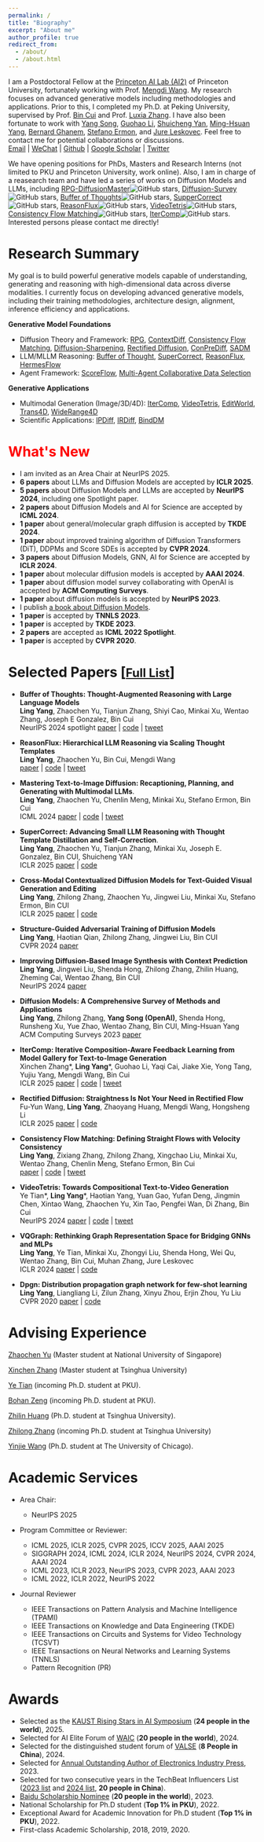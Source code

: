 ```yaml
---
permalink: /
title: "Biography"
excerpt: "About me"
author_profile: true
redirect_from: 
  - /about/
  - /about.html
---
```


I am a Postdoctoral Fellow at the [Princeton AI Lab (AI2)](https://invent.ai.princeton.edu/) of Princeton University, fortunately working with Prof. [Mengdi Wang](https://mwang.princeton.edu/). My research focuses on advanced generative models including methodologies and applications. Prior to this, I completed my Ph.D. at Peking University, supervised by Prof. [Bin Cui](https://cuibinpku.github.io/) and Prof. [Luxia Zhang](https://www.nihds.pku.edu.cn/en/info/1027/1002.htm). I have also been fortunate to work with [Yang Song](https://yang-song.net/), [Guohao Li](https://scholar.google.com/citations?user=J9K-D0sAAAAJ&hl=en), [Shuicheng Yan](https://scholar.google.com.hk/citations?user=DNuiPHwAAAAJ&hl=zh-CN), [Ming-Hsuan Yang](https://scholar.google.com/citations?user=p9-ohHsAAAAJ&hl=zh-CN), [Bernard Ghanem](https://scholar.google.com/citations?user=rVsGTeEAAAAJ&hl=zh-CN), [Stefano Ermon](https://scholar.google.com/citations?user=ogXTOZ4AAAAJ&hl=en), and [Jure Leskovec](https://scholar.google.com/citations?user=Q_kKkIUAAAAJ&hl=zh-CN). Feel free to contact me for potential collaborations or discussions.  
[Email](mailto:yangling0818@163.com) | [WeChat](./image-1.png) | [Github](https://github.com/YangLing0818) | [Google Scholar](https://scholar.google.com.hk/citations?user=sIKujqAAAAAJ&hl=en) | [Twitter](https://x.com/LingYang_PU)

We have opening positions for PhDs, Masters and Research Interns (not limited to PKU and Princeton University, work online). Also, I am in charge of a reasearch team and have led a series of works on Diffusion Models and LLMs, including [RPG-DiffusionMaster](https://openreview.net/forum?id=DgLFkAPwuZ)![GitHub stars](https://img.shields.io/github/stars/YangLing0818/RPG-DiffusionMaster),  [Diffusion-Survey](https://arxiv.org/abs/2209.00796)![GitHub stars](https://img.shields.io/github/stars/YangLing0818/Diffusion-Models-Papers-Survey-Taxonomy), [Buffer of Thoughts](https://arxiv.org/pdf/2406.04271)![GitHub stars](https://img.shields.io/github/stars/YangLing0818/buffer-of-thought-llm), [SupperCorrect](https://openreview.net/forum?id=PyjZO7oSw2)![GitHub stars](https://img.shields.io/github/stars/YangLing0818/SuperCorrect-llm), [ReasonFlux](https://github.com/Gen-Verse/ReasonFlux)![GitHub stars](https://img.shields.io/github/stars/Gen-Verse/ReasonFlux), [VideoTetris](https://arxiv.org/abs/2406.04277)![GitHub stars](https://img.shields.io/github/stars/YangLing0818/VideoTetris), [Consistency Flow Matching](https://arxiv.org/abs/2407.02398)![GitHub stars](https://img.shields.io/github/stars/YangLing0818/consistency_flow_matching), [IterComp](https://arxiv.org/abs/2410.07171)![GitHub stars](https://img.shields.io/github/stars/YangLing0818/IterComp). Interested persons please contact me directly!



# Research Summary
My goal is to build powerful generative models capable of understanding, generating and reasoning with high-dimensional data across diverse modalities. I currently focus on developing advanced generative models, including their training methodologies, architecture design, alignment, inference efficiency and applications.

**Generative Model Foundations**  
  * Diffusion Theory and Framework: [RPG](https://openreview.net/forum?id=DgLFkAPwuZ), [ContextDiff](https://openreview.net/forum?id=nFMS6wF2xq), [Consistency Flow Matching](https://arxiv.org/abs/2407.02398), [Diffusion-Sharpening](https://arxiv.org/abs/2502.12146), [Rectified Diffusion](https://arxiv.org/abs/2410.07303), [ConPreDiff](https://proceedings.neurips.cc/paper_files/paper/2023/hash/7664a7e946a84ac5e97649a967717cf2-Abstract-Conference.html), [SADM](https://openaccess.thecvf.com/content/CVPR2024/html/Yang_Structure-Guided_Adversarial_Training_of_Diffusion_Models_CVPR_2024_paper.html)
  * LLM/MLLM Reasoning: [Buffer of Thought](https://arxiv.org/pdf/2406.04271), [SuperCorrect](https://arxiv.org/abs/2410.09008), [ReasonFlux](https://github.com/Gen-Verse/ReasonFlux), [HermesFlow](https://arxiv.org/abs/2502.12148)
  * Agent Framework: [ScoreFlow](https://github.com/Gen-Verse/ScoreFlow), [Multi-Agent Collaborative Data Selection](https://arxiv.org/abs/2410.08102)
    
  
**Generative Applications**
  * Multimodal Generation (Image/3D/4D): [IterComp](https://arxiv.org/abs/2410.07171), [VideoTetris](https://arxiv.org/abs/2406.04277), [EditWorld](https://arxiv.org/abs/2405.14785), [Trans4D](https://arxiv.org/abs/2410.07155), [WideRange4D](https://arxiv.org/abs/2503.13435) 
  * Scientific Applications: [IPDiff](https://openreview.net/forum?id=qH9nrMNTIW), [IRDiff](https://openreview.net/forum?id=eejhD9FCP3), [BindDM](https://ojs.aaai.org/index.php/AAAI/article/view/29162)  



# <font color=red> What's New </font>
* I am invited as an Area Chair at NeurIPS 2025.
* **6 papers** about LLMs and Diffusion Models are accepted by **ICLR 2025**.
* **5 papers** about Diffusion Models and LLMs are accepted by **NeurIPS 2024**, including one Spotlight paper.
* **2 papers** about Diffusion Models and AI for Science are accepted by **ICML 2024**.
* **1 paper** about general/molecular graph diffusion is accepted by **TKDE 2024**.
* **1 paper** about improved training algorithm of Diffusion Transformers (DiT), DDPMs and Score SDEs is accepted by **CVPR 2024**.
* **3 papers** about Diffusion Models, GNN, AI for Science are accepted by **ICLR 2024**.
* **1 paper** about molecular diffusion models is accepted by **AAAI 2024**.
* **1 paper** about diffusion model survey collaborating with OpenAI is accepted by **ACM Computing Surveys**.
* **1 paper** about diffusion models is accepted by **NeurIPS 2023**.
* I publish [a book about Diffusion Models](https://item.m.jd.com/product/14075554.html).
* **1 paper** is accepted by **TNNLS 2023**.
* **1 paper** is accepted by **TKDE 2023**.
* **2 papers** are accepted as **ICML 2022 Spotlight**.
* **1 paper** is accepted by **CVPR 2020**.

<!-- * I release [ReasonFlux](https://github.com/Gen-Verse/ReasonFlux)![GitHub stars](https://img.shields.io/github/stars/Gen-Verse/ReasonFlux), **beating OpenAI o1-preview and DeepSeek-V3** with hierarchical reinforcement learning on 8GPUs. -->

# Selected Papers [[<font size="5">Full List</font>](https://scholar.google.com.pk/citations?user=sIKujqAAAAAJ&hl=en)]

* **Buffer of Thoughts: Thought-Augmented Reasoning with Large Language Models**  
**Ling Yang**, Zhaochen Yu, Tianjun Zhang, Shiyi Cao, Minkai Xu, Wentao Zhang, Joseph E Gonzalez, Bin Cui  
NeurIPS 2024 spotlight  [paper](https://arxiv.org/pdf/2406.04271) | [code](https://github.com/YangLing0818/buffer-of-thought-llm) | [tweet](https://x.com/omarsar0/status/1799113545696567416)



* **ReasonFlux: Hierarchical LLM Reasoning via Scaling Thought Templates**  
**Ling Yang**, Zhaochen Yu, Bin Cui, Mengdi Wang  
[paper](https://arxiv.org/abs/2502.06772) | [code](https://github.com/Gen-Verse/ReasonFlux) | [tweet](https://x.com/_akhaliq/status/1889187356651012599)




* **Mastering Text-to-Image Diffusion: Recaptioning, Planning, and Generating with Multimodal LLMs**.  
**Ling Yang**, Zhaochen Yu, Chenlin Meng, Minkai Xu, Stefano Ermon, Bin Cui  
ICML 2024  [paper](https://openreview.net/forum?id=DgLFkAPwuZ) | [code](https://github.com/YangLing0818/RPG-DiffusionMaster) | [tweet](https://x.com/_akhaliq/status/1749633221514461489)


* **SuperCorrect: Advancing Small LLM Reasoning with Thought Template Distillation and Self-Correction**.  
**Ling Yang**, Zhaochen Yu, Tianjun Zhang, Minkai Xu, Joseph E. Gonzalez, Bin CUI, Shuicheng YAN  
ICLR 2025 [paper](https://openreview.net/forum?id=PyjZO7oSw2) | [code](https://github.com/YangLing0818/SuperCorrect-llm)

* **Cross-Modal Contextualized Diffusion Models for Text-Guided Visual Generation and Editing**  
**Ling Yang**, Zhilong Zhang, Zhaochen Yu, Jingwei Liu, Minkai Xu, Stefano Ermon, Bin CUI  
ICLR 2025 [paper](https://openreview.net/forum?id=nFMS6wF2xq) | [code](https://github.com/YangLing0818/ContextDiff)

* **Structure-Guided Adversarial Training of Diffusion Models**  
**Ling Yang**, Haotian Qian, Zhilong Zhang, Jingwei Liu, Bin CUI  
CVPR 2024 [paper](https://openaccess.thecvf.com/content/CVPR2024/papers/Yang_Structure-Guided_Adversarial_Training_of_Diffusion_Models_CVPR_2024_paper.pdf)

* **Improving Diffusion-Based Image Synthesis with Context Prediction**  
**Ling Yang**, Jingwei Liu, Shenda Hong, Zhilong Zhang, Zhilin Huang, Zheming Cai, Wentao Zhang, Bin CUI  
NeurIPS 2024 [paper](https://proceedings.neurips.cc/paper_files/paper/2023/hash/7664a7e946a84ac5e97649a967717cf2-Abstract-Conference.html)

* **Diffusion Models: A Comprehensive Survey of Methods and Applications**  
**Ling Yang**, Zhilong Zhang, **Yang Song (OpenAI)**, Shenda Hong, Runsheng Xu, Yue Zhao, Wentao Zhang, Bin CUI, Ming-Hsuan Yang  
ACM Computing Surveys 2023 [paper](https://arxiv.org/abs/2209.00796)


<!-- **[Efficient Generative Modeling]** [Consistency Flow Matching: Defining Straight Flows with Velocity Consistency](https://arxiv.org/abs/2407.02398)

*Author List*: **Ling Yang**, Zixiang Zhang, Zhilong Zhang, Xingchao Liu, Minkai Xu, Wentao Zhang, Chenlin Meng, Stefano Ermon, Bin Cui -->

* **IterComp: Iterative Composition-Aware Feedback Learning from Model Gallery for Text-to-Image Generation**  
Xinchen Zhang\*, **Ling Yang**\*, Guohao Li, Yaqi Cai, Jiake Xie, Yong Tang, Yujiu Yang, Mengdi Wang, Bin Cui  
ICLR 2025 [paper](https://arxiv.org/abs/2410.07171) | [code](https://github.com/YangLing0818/IterComp) | [tweet](https://x.com/_akhaliq/status/1844272544687509910)

* **Rectified Diffusion: Straightness Is Not Your Need in Rectified Flow**  
Fu-Yun Wang, **Ling Yang**, Zhaoyang Huang, Mengdi Wang, Hongsheng Li  
ICLR 2025 [paper](https://openreview.net/forum?id=nEDToD1R8M) | [code](https://github.com/G-U-N/Rectified-Diffusion)

* **Consistency Flow Matching: Defining Straight Flows with Velocity Consistency**  
  **Ling Yang**, Zixiang Zhang, Zhilong Zhang, Xingchao Liu, Minkai Xu, Wentao Zhang, Chenlin Meng, Stefano Ermon, Bin Cui  
  [paper](https://arxiv.org/abs/2407.02398) | [code](https://github.com/YangLing0818/consistency_flow_matching) | [tweet](https://x.com/LingYang_PKU/status/1808509588414800224)

* **VideoTetris: Towards Compositional Text-to-Video Generation**  
Ye Tian\*, **Ling Yang**\*, Haotian Yang, Yuan Gao, Yufan Deng, Jingmin Chen, Xintao Wang, Zhaochen Yu, Xin Tao, Pengfei Wan, Di Zhang, Bin Cui  
NeurIPS 2024  [paper](https://arxiv.org/abs/2406.04277) | [code](https://github.com/YangLing0818/VideoTetris) | [tweet](https://x.com/_akhaliq/status/1798897351534489608)



<!-- **[First Diffusion Survey with OpenAI]** [Diffusion Models: A Comprehensive Survey of Methods and Applications](https://arxiv.org/abs/2209.00796)

*Author List*: **Ling Yang**, Zhilong Zhang, Yang Song, Shenda Hong, Runsheng Xu, Yue Zhao, Yingxia Shao, Wentao Zhang, Bin Cui, Ming-Hsuan Yang



**[ICLR 2024]** [Protein-Ligand Interaction Prior for Binding-aware 3D Molecule Diffusion Models](https://openreview.net/forum?id=qH9nrMNTIW)

*Author List*: Zhilin Huang\*, **Ling Yang**\*, Xiangxin Zhou, Zhilong Zhang, Wentao Zhang, Xiawu Zheng, Jie Chen, Yu Wang, Bin Cui, Wenming Yang

**[ICML 2024]** [Interaction-based Retrieval-augmented Diffusion Models for Protein-specific 3D Molecule Generation](https://openreview.net/forum?id=eejhD9FCP3)

*Author List*: Zhilin Huang\*, **Ling Yang**\*, Xiangxin Zhou, Chujun Qin, Yijie Yu, Xiawu Zheng, Zikun Zhou, Wentao Zhang, Yu Wang, Wenming Yang -->

<!-- **[ICLR 2024]** [VQGraph: Rethinking Graph Representation Space for Bridging GNNs and MLPs](https://openreview.net/forum?id=h6Tz85BqRI)

*Author List*: **Ling Yang**, Ye Tian, Minkai Xu, Zhongyi Liu, Shenda Hong, Wei Qu, Wentao Zhang, Bin Cui, Muhan Zhang, Jure Leskovec -->

* **VQGraph: Rethinking Graph Representation Space for Bridging GNNs and MLPs**  
**Ling Yang**, Ye Tian, Minkai Xu, Zhongyi Liu, Shenda Hong, Wei Qu, Wentao Zhang, Bin Cui, Muhan Zhang, Jure Leskovec  
ICLR 2024 [paper](https://openreview.net/forum?id=h6Tz85BqRI) | [code](https://github.com/YangLing0818/VQGraph)

* **Dpgn: Distribution propagation graph network for few-shot learning**  
**Ling Yang**, Liangliang Li, Zilun Zhang, Xinyu Zhou, Erjin Zhou, Yu Liu  
CVPR 2020  [paper](http://openaccess.thecvf.com/content_CVPR_2020/html/Yang_DPGN_Distribution_Propagation_Graph_Network_for_Few-Shot_Learning_CVPR_2020_paper.html) | [code](https://github.com/megvii-research/DPGN) 



# Advising Experience
[Zhaochen Yu](https://zhaochenyu0201.github.io/) (Master student at National University of Singapore)

[Xinchen Zhang](https://cominclip.github.io/) (Master student at Tsinghua University)

[Ye Tian](https://tyfeld.github.io/) (incoming Ph.D. student at PKU).

[Bohan Zeng](https://scholar.google.com/citations?user=MHo_d3YAAAAJ&hl=en) (incoming Ph.D. student at PKU).

[Zhilin Huang](https://scholar.google.com/citations?user=qiff_5AAAAAJ&hl=zh-CN) (Ph.D. student at Tsinghua University).

[Zhilong Zhang](https://scholar.google.com/citations?user=irQZ_qgAAAAJ&hl=en) (incoming Ph.D. student at Tsinghua University)

[Yinjie Wang](https://scholar.google.com/citations?user=UBY1E1sAAAAJ&hl=en) (Ph.D. student at The University of Chicago).

# Academic Services

* Area Chair:
  * NeurIPS 2025

* Program Committee or Reviewer:
  * ICML 2025, ICLR 2025, CVPR 2025, ICCV 2025, AAAI 2025
  * SIGGRAPH 2024, ICML 2024, ICLR 2024, NeurIPS 2024, CVPR 2024, AAAI 2024
  * ICML 2023, ICLR 2023, NeurIPS 2023, CVPR 2023, AAAI 2023
  * ICML 2022, ICLR 2022, NeurIPS 2022
 
* Journal Reviewer
  * IEEE Transactions on Pattern Analysis and Machine Intelligence (TPAMI)
  * IEEE Transactions on Knowledge and Data Engineering (TKDE)
  * IEEE Transactions on Circuits and Systems for Video Technology (TCSVT)
  * IEEE Transactions on Neural Networks and Learning Systems (TNNLS)
  * Pattern Recognition (PR)

# Awards
* Selected as the [KAUST Rising Stars in AI Symposium](https://www.kaust.edu.sa/en/news/rising-stars-in-ai-symposium-2025#:~:text=Following%20the%20resounding%20success%20of,for%20April%207-10th%202025.) (**24 people in the world**), 2025.
* Selected for AI Elite Forum of [WAIC](https://business.cctv.com/special/2024WAIC/index.shtml) (**20 people in the world**), 2024.
* Selected for the distinguished student forum of [VALSE](https://valser.org/2024/#/program) (**8 People in China**), 2024.
* Selected for [Annual Outstanding Author of Electronics Industry Press](https://www.phei.com.cn/), 2023.
* Selected for two consecutive years in the TechBeat Influencers List ([2023 list](https://mp.weixin.qq.com/s/k-HKTjijLP2uVrf7YEfXbA) and [2024 list](https://mp.weixin.qq.com/s/4KT0fAdx1hok0cEU5XcNIQ), **20 people in China**).
* [Baidu Scholarship Nominee](http://scholarship.baidu.com/) (**20 people in the world**), 2023.
* National Scholarship for Ph.D student (**Top 1% in PKU**), 2022.
* Exceptional Award for Academic Innovation for Ph.D student (**Top 1% in PKU**), 2022.
* First-class Academic Scholarship, 2018, 2019, 2020.


<script type='text/javascript' id='clustrmaps' src='//cdn.clustrmaps.com/map_v2.js?cl=ffffff&w=a&t=tt&d=FiS2xt_QkmMdwTwjXby8DIRX68-V52TTP4RIMV8iblM&co=2d78ad&cmo=3acc3a&cmn=ff5353&ct=ffffff'></script>

